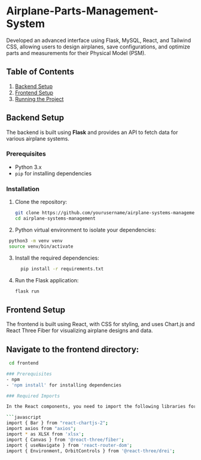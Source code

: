 # Airplane-Parts-Management-System
Developed an advanced interface using Flask, MySQL, React, and Tailwind CSS, allowing users to design airplanes, save configurations, and optimize parts and measurements for their Physical Model (PSM).

## Table of Contents

1. [Backend Setup](#backend-setup)
2. [Frontend Setup](#frontend-setup)
3. [Running the Project](#running-the-project)

## Backend Setup

The backend is built using **Flask** and provides an API to fetch data for various airplane systems.

### Prerequisites
- Python 3.x
- `pip` for installing dependencies

### Installation
1. Clone the repository:
   ```bash
   git clone https://github.com/yourusername/airplane-systems-management
   cd airplane-systems-management
   ```
2. Python virtual environment to isolate your dependencies:
  ```bash
   python3 -m venv venv
   source venv/bin/activate
   ```
3. Install the required dependencies:
   ```bash
     pip install -r requirements.txt
   ```
4. Run the Flask application:
   ```bash
   flask run
   ```

## Frontend Setup

The frontend is built using React, with CSS for styling, and uses Chart.js and React Three Fiber for visualizing airplane designs and data.

## Navigate to the frontend directory:
  ```bash  
   cd frontend

### Prerequisites
- npm
- 'npm install' for installing dependencies

### Required Imports

In the React components, you need to import the following libraries for data visualizations, API calls, and 3D rendering:

```javascript
import { Bar } from "react-chartjs-2";
import axios from "axios";
import * as XLSX from 'xlsx';
import { Canvas } from '@react-three/fiber';
import { useNavigate } from 'react-router-dom';
import { Environment, OrbitControls } from '@react-three/drei';


